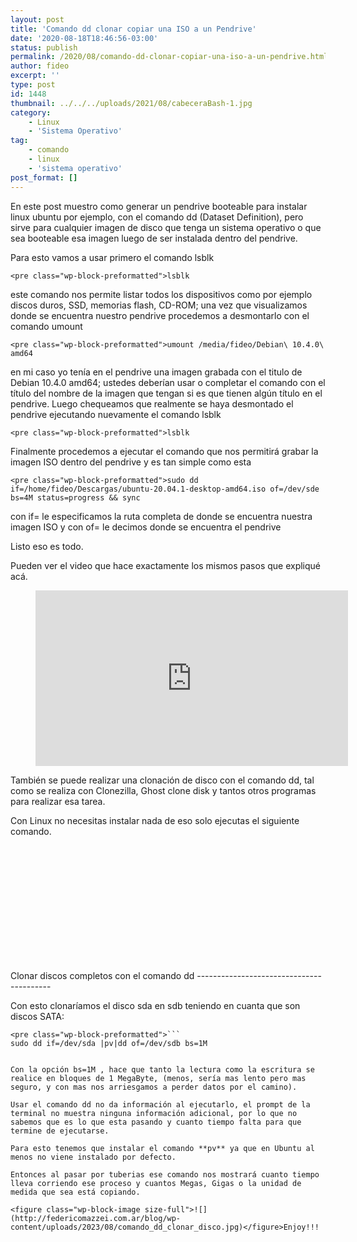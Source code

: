 ```yaml
---
layout: post
title: 'Comando dd clonar copiar una ISO a un Pendrive'
date: '2020-08-18T18:46:56-03:00'
status: publish
permalink: /2020/08/comando-dd-clonar-copiar-una-iso-a-un-pendrive.html
author: fideo
excerpt: ''
type: post
id: 1448
thumbnail: ../../../uploads/2021/08/cabeceraBash-1.jpg
category:
    - Linux
    - 'Sistema Operativo'
tag:
    - comando
    - linux
    - 'sistema operativo'
post_format: []
---
```

En este post muestro como generar un pendrive booteable para instalar linux ubuntu por ejemplo, con el comando dd (Dataset Definition), pero sirve para cualquier imagen de disco que tenga un sistema operativo o que sea booteable esa imagen luego de ser instalada dentro del pendrive.

Para esto vamos a usar primero el comando lsblk

```
<pre class="wp-block-preformatted">lsblk
```

este comando nos permite listar todos los dispositivos como por ejemplo discos duros, SSD, memorias flash, CD-ROM; una vez que visualizamos donde se encuentra nuestro pendrive procedemos a desmontarlo con el comando umount

```
<pre class="wp-block-preformatted">umount /media/fideo/Debian\ 10.4.0\ amd64
```

en mi caso yo tenía en el pendrive una imagen grabada con el titulo de Debian 10.4.0 amd64; ustedes deberían usar o completar el comando con el título del nombre de la imagen que tengan si es que tienen algún título en el pendrive. Luego chequeamos que realmente se haya desmontado el pendrive ejecutando nuevamente el comando lsblk

```
<pre class="wp-block-preformatted">lsblk
```

Finalmente procedemos a ejecutar el comando que nos permitirá grabar la imagen ISO dentro del pendrive y es tan simple como esta

```
<pre class="wp-block-preformatted">sudo dd if=/home/fideo/Descargas/ubuntu-20.04.1-desktop-amd64.iso of=/dev/sde bs=4M status=progress && sync
```

con if= le especificamos la ruta completa de donde se encuentra nuestra imagen ISO y con of= le decimos donde se encuentra el pendrive

Listo eso es todo.

Pueden ver el video que hace exactamente los mismos pasos que expliqué acá.

<figure class="wp-block-embed is-type-video is-provider-youtube wp-block-embed-youtube wp-embed-aspect-16-9 wp-has-aspect-ratio"><div class="wp-block-embed__wrapper"><iframe allow="accelerometer; autoplay; clipboard-write; encrypted-media; gyroscope; picture-in-picture; web-share" allowfullscreen="" frameborder="0" height="281" loading="lazy" referrerpolicy="strict-origin-when-cross-origin" src="https://www.youtube.com/embed/dYZJXNuNvtM?feature=oembed" title="Comando dd para pasar una imagen ISO a un pendrive" width="500"></iframe></div></figure>También se puede realizar una clonación de disco con el comando dd, tal como se realiza con Clonezilla, Ghost clone disk y tantos otros programas para realizar esa tarea.

Con Linux no necesitas instalar nada de eso solo ejecutas el siguiente comando.

<div aria-hidden="true" class="wp-block-spacer" style="height:5vh"></div>Clonar discos completos con el comando dd
-----------------------------------------

  
Con esto clonaríamos el disco sda en sdb teniendo en cuanta que son discos SATA:

```
<pre class="wp-block-preformatted">```
sudo dd if=/dev/sda |pv|dd of=/dev/sdb bs=1M
```
```

Con la opción bs=1M , hace que tanto la lectura como la escritura se realice en bloques de 1 MegaByte, (menos, sería mas lento pero mas seguro, y con mas nos arriesgamos a perder datos por el camino).

Usar el comando dd no da información al ejecutarlo, el prompt de la terminal no muestra ninguna información adicional, por lo que no sabemos que es lo que esta pasando y cuanto tiempo falta para que termine de ejecutarse.

Para esto tenemos que instalar el comando **pv** ya que en Ubuntu al menos no viene instalado por defecto.

Entonces al pasar por tuberias ese comando nos mostrará cuanto tiempo lleva corriendo ese proceso y cuantos Megas, Gigas o la unidad de medida que sea está copiando.

<figure class="wp-block-image size-full">![](http://federicomazzei.com.ar/blog/wp-content/uploads/2023/08/comando_dd_clonar_disco.jpg)</figure>Enjoy!!!
